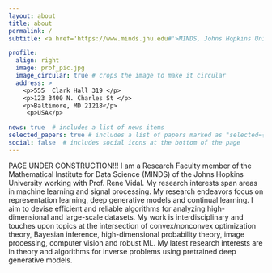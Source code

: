 ```yaml
---
layout: about
title: about
permalink: /
subtitle: <a href='https://www.minds.jhu.edu#'>MINDS, Johns Hopkins University</a>, parisg@jhu.edu. 

profile:
  align: right
  image: prof_pic.jpg
  image_circular: true # crops the image to make it circular
  address: >
    <p>555  Clark Hall 319 </p>
    <p>123 3400 N. Charles St </p>
    <p>Baltimore, MD 21218</p>
     <p>USA</p>

news: true  # includes a list of news items
selected_papers: true # includes a list of papers marked as "selected={true}"
social: false  # includes social icons at the bottom of the page
---
```

PAGE UNDER CONSTRUCTION!!! I am a Research Faculty member of the Mathematical Institute for Data Science (MINDS) of the Johns Hopkins University working with Prof. Rene Vidal. 
My research interests span areas in machine learning and signal processing. My research endeavors focus on representation learning, deep generative models and continual learning. I aim to devise efficient and reliable algorithms for analyzing high-dimensional and large-scale datasets. My work is interdisciplinary and touches upon topics at the intersection of convex/nonconvex optimization theory, Bayesian inference, high-dimensional probability theory, image processing, computer vision and robust ML. My latest research interests are in theory and algorithms for inverse problems using pretrained deep generative models.

